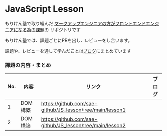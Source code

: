 # JavaScript Lesson

もりけん塾で取り組んだ [マークアップエンジニアの方がフロントエンドエンジニアになる為の課題](https://github.com/sae-github/handsonFrontend/blob/master/work/markup/1.md)の リポジトリです

もりけん塾では、課題ごとにPRを出し、レビューをし合います。

課題や、レビューを通して学んだことは[ブログ](https://itosae.com/)にまとめています


### 課題の内容・まとめ
No. | 内容 | リンク | ブログ
-|-|-|-
1 | DOM構築  | https://github.com/sae-github/JS_lesson/tree/main/lesson1 
2 | DOM構築 | https://github.com/sae-github/JS_lesson/tree/main/lesson2 
